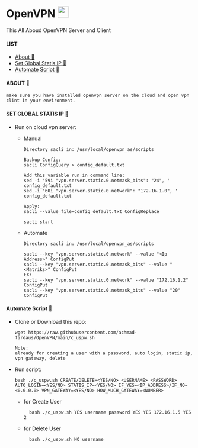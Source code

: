 # OpenVPN <img src="https://raw.githubusercontent.com/MartinHeinz/MartinHeinz/master/wave.gif" width="30px">
This All Aboud OpenVPN Server and Client

#### LIST
- [About 👻](#about-)
- [Set Global Statis IP 👻](#set-global-statis-ip-)
- [Automate Script 👻](#create-)

#### ABOUT 👻
  
    make sure you have installed openvpn server on the cloud and open vpn clint in your environment.
    
#### SET GLOBAL STATIS IP 👻

- Run on cloud vpn server:
  - Manual
  
        Directory sacli in: /usr/local/openvpn_as/scripts
        
        Backup Config: 
        sacli ConfigQuery > config_default.txt
        
        Add this variable run in command line:
        sed -i '59i "vpn.server.static.0.netmask_bits": "24", ' config_default.txt
        sed -i '60i "vpn.server.static.0.network": "172.16.1.0", ' config_default.txt
        
        Apply:
        sacli --value_file=config_default.txt ConfigReplace
        
        sacli start
    
  - Automate
  
        Directory sacli in: /usr/local/openvpn_as/scripts

        sacli --key "vpn.server.static.0.network" --value "<Ip Address>" ConfigPut
        sacli --key "vpn.server.static.0.netmask_bits" --value "<Matriks>" ConfigPut
        EX:
        sacli --key "vpn.server.static.0.network" --value "172.16.1.2" ConfigPut
        sacli --key "vpn.server.static.0.netmask_bits" --value "20" ConfigPut

    
#### Automate Script 👻

- Clone or Download this repo:

      wget https://raw.githubusercontent.com/achmad-firdaus/OpenVPN/main/c_uspw.sh
      
      Note:
      already for creating a user with a password, auto login, static ip, vpn gateway, delete

- Run script:

      bash ./c_uspw.sh CREATE/DELETE=<YES/NO> <USERNAME> <PASSWORD> AUTO_LOGIN=<YES/NO> STATIS_IP=<YES/NO> IF_YES=<IP_ADDRESS>/IF_NO=<0.0.0.0> VPN_GATEWAY=<YES/NO> HOW_MUCH_GATEWAY=<NUMBER>

  - for Create User

          bash ./c_uspw.sh YES username password YES YES 172.16.1.5 YES 2

  - for Delete User

          bash ./c_uspw.sh NO username 

        

